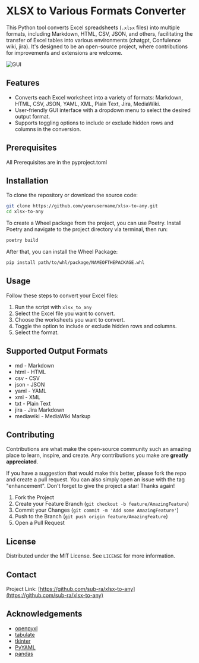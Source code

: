 # XLSX to Various Formats Converter

This Python tool converts Excel spreadsheets (`.xlsx` files) into multiple formats, including Markdown, HTML, CSV, JSON, and others, facilitating the transfer of Excel tables into various environments (chatgpt, Confulence wiki, jira). It's designed to be an open-source project, where contributions for improvements and extensions are welcome.

![GUI](https://github.com/sub-ra/xlsx-to-any/assets/87712870/8f417c9c-d10e-4941-b3ae-4d4541b1e378)

## Features

- Converts each Excel worksheet into a variety of formats: Markdown, HTML, CSV, JSON, YAML, XML, Plain Text, Jira, MediaWiki.
- User-friendly GUI interface with a dropdown menu to select the desired output format.
- Supports toggling options to include or exclude hidden rows and columns in the conversion.

## Prerequisites

All Prerequisites are in the pyproject.toml

## Installation

To clone the repository or download the source code:

```bash
git clone https://github.com/yourusername/xlsx-to-any.git
cd xlsx-to-any
```

To create a Wheel package from the project, you can use Poetry. Install Poetry and navigate to the project directory via terminal, then run:
```bash
poetry build
```
After that, you can install the Wheel Package:
```bash
pip install path/to/whl/package/NAMEOFTHEPACKAGE.whl
```

## Usage

Follow these steps to convert your Excel files:

1. Run the script with `xlsx_to_any`
2. Select the Excel file you want to convert.
3. Choose the worksheets you want to convert.
4. Toggle the option to include or exclude hidden rows and columns.
5. Select the format.

## Supported Output Formats
- md - Markdown
- html - HTML
- csv - CSV
- json - JSON
- yaml - YAML
- xml - XML
- txt - Plain Text
- jira - Jira Markdown
- mediawiki - MediaWiki Markup

## Contributing

Contributions are what make the open-source community such an amazing place to learn, inspire, and create. Any contributions you make are **greatly appreciated**.

If you have a suggestion that would make this better, please fork the repo and create a pull request. You can also simply open an issue with the tag "enhancement".
Don't forget to give the project a star! Thanks again!

1. Fork the Project
2. Create your Feature Branch (`git checkout -b feature/AmazingFeature`)
3. Commit your Changes (`git commit -m 'Add some AmazingFeature'`)
4. Push to the Branch (`git push origin feature/AmazingFeature`)
5. Open a Pull Request

## License

Distributed under the MIT License. See `LICENSE` for more information.

## Contact

Project Link: [https://github.com/sub-ra/xlsx-to-any](https://github.com/sub-ra/xlsx-to-any)

## Acknowledgements

- [openpyxl](https://openpyxl.readthedocs.io/en/stable/)
- [tabulate](https://pypi.org/project/tabulate/)
- [tkinter](https://docs.python.org/3/library/tkinter.html)
- [PyYAML](https://pyyaml.org/)
- [pandas](https://pandas.pydata.org/)
